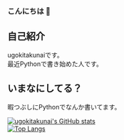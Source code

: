 ### こんにちは 👋
## 自己紹介
ugokitakunaiです。<br>
最近Pythonで書き始めた人です。<br>
## いまなにしてる？
暇つぶしにPythonでなんか書いてます。


[![ugokitakunai's GitHub stats](https://github-readme-stats.vercel.app/api?username=ugokitakunai&count_private=true&show_icons=true&bg_color=000000&title_color=f5f5f5&text_color=f5f5f5&icon_color=00E2BD)](https://github.com/ugokitakunai)<br>
[![Top Langs](https://github-readme-stats.vercel.app/api/top-langs/?username=ugokitakunai&layout=compact&bg_color=000000&text_color=f5f5f5&title_color=f5f5f5)](https://github.com/ugokitakunai)



<!--
アカウント作成日:2021/9/11
-->
